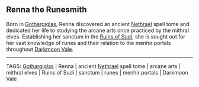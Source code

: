 ## Renna the Runesmith

Born in [Gothargiglas](../Places/Gothargiglas.md), Renna discovered an ancient [Nethrael](../Lore/Nethrael.md) spell tome and dedicated her life to studying the arcane arts once practiced by the mithral elves. Establishing her sanctum in the [Ruins of Sudi](../Places/Ruins_of_Sudi.md), she is sought out for her vast knowledge of runes and their relation to the menhir portals throughout [Darkmoon Vale](../Places/Darkmoon_Vale.md).


---
TAGS: [Gothargiglas](../Places/Gothargiglas.md) | Renna | ancient [Nethrael](../Lore/Nethrael.md) spell tome | arcane arts | mithral elves | Ruins of Sudi | sanctum | runes | menhir portals | Darkmoon Vale

